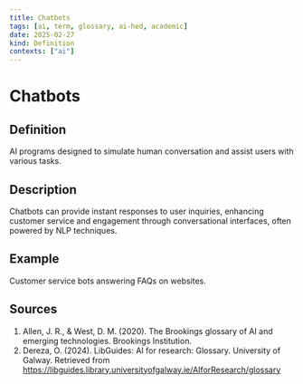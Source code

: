 ```yaml
---
title: Chatbots
tags: [ai, term, glossary, ai-hed, academic]
date: 2025-02-27
kind: Definition
contexts: ["ai"]
---
```


# Chatbots

## Definition
AI programs designed to simulate human conversation and assist users with various tasks.

## Description
Chatbots can provide instant responses to user inquiries, enhancing customer service and engagement through conversational interfaces, often powered by NLP techniques.

## Example
Customer service bots answering FAQs on websites.

## Sources
1. Allen, J. R., & West, D. M. (2020). The Brookings glossary of AI and emerging technologies. Brookings Institution.
2. Dereza, O. (2024). LibGuides: AI for research: Glossary. University of Galway. Retrieved from https://libguides.library.universityofgalway.ie/AIforResearch/glossary
